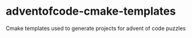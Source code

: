 # adventofcode-cmake-templates
Cmake templates used to generate projects for advent of code puzzles
